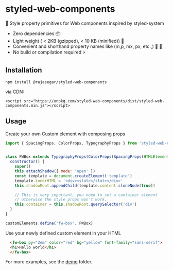 # styled-web-components

:art: Style property primitives for Web components inspired by styled-system

- Zero dependencies :package:
- Light weight ( < 2KB (gzipped), < 10 KB (minified)) :leaves:
- Convenient and shorthand property names like (m,p, mx, px, etc.,) :wrench: :hammer:
- No build or compilation required :zap:

## Installation
```
npm install @rajasegar/styled-web-components
```

via CDN:

```
<script src="https://unpkg.com/styled-web-components/dist/styled-web-components.min.js"></script>
```

## Usage


Create your own Custom element with composing props 

```js
import { SpacingProps, ColorProps, TypographyProps } from 'styled-web-components'


class FWBox extends TypographyProps(ColorProps(SpacingProps(HTMLElement))) {
  constructor() {
    super()
    this.attachShadow({ mode: 'open' })
    const template = document.createElement('template')
    template.innerHTML = '<div><slot></slot></div>'
    this.shadowRoot.appendChild(template.content.cloneNode(true))

    // This is very important, you need to set a container element
    // otherwise the style props won't work.
    this.container = this.shadowRoot.querySelector('div')
  }
}

customElements.define('fw-box', FWBox)
```


Use your newly defined custom element in your HTML

```html
  <fw-box py="2em" color="red" bg="yellow" font-family="sans-serif">
  <h1>Hello world</h1>
  </fw-box>
```

For more examples, see the [demo](demo/) folder.


